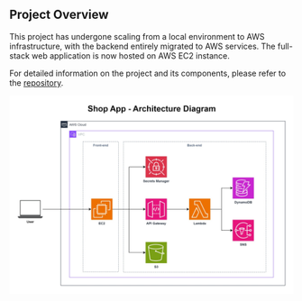 ## Project Overview

This project has undergone scaling from a local environment to AWS infrastructure, with the backend entirely migrated to AWS services. The full-stack web application is now hosted on AWS EC2 instance. 

For detailed information on the project and its components, please refer to the [repository](https://github.com/moelashmawy/inventory-application/tree/master).

![ShopApp Application Architecture](<Shop App Architecture Diagram.jpg>)